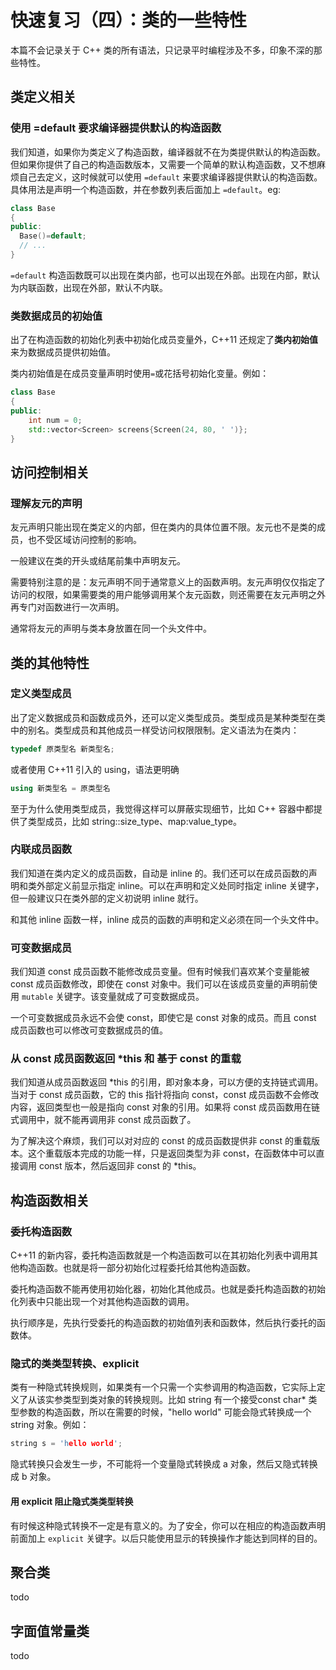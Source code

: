 # 快速复习（四）：类的一些特性

本篇不会记录关于 C++ 类的所有语法，只记录平时编程涉及不多，印象不深的那些特性。

## 类定义相关

### 使用 =default 要求编译器提供默认的构造函数

我们知道，如果你为类定义了构造函数，编译器就不在为类提供默认的构造函数。但如果你提供了自己的构造函数版本，又需要一个简单的默认构造函数，又不想麻烦自己去定义，这时候就可以使用 `=default` 来要求编译器提供默认的构造函数。具体用法是声明一个构造函数，并在参数列表后面加上 `=default`。eg:

```c++
class Base
{
public:
  Base()=default;
  // ...
}
```

`=default` 构造函数既可以出现在类内部，也可以出现在外部。出现在内部，默认为内联函数，出现在外部，默认不内联。

### 类数据成员的初始值

出了在构造函数的初始化列表中初始化成员变量外，C++11 还规定了**类内初始值**来为数据成员提供初始值。

类内初始值是在成员变量声明时使用`=`或花括号初始化变量。例如：

```c++
class Base
{
public:
	int num = 0;
	std::vector<Screen> screens{Screen(24, 80, ' ')};
}
```

## 访问控制相关

### 理解友元的声明

友元声明只能出现在类定义的内部，但在类内的具体位置不限。友元也不是类的成员，也不受区域访问控制的影响。

一般建议在类的开头或结尾前集中声明友元。

需要特别注意的是：友元声明不同于通常意义上的函数声明。友元声明仅仅指定了访问的权限，如果需要类的用户能够调用某个友元函数，则还需要在友元声明之外再专门对函数进行一次声明。

通常将友元的声明与类本身放置在同一个头文件中。

## 类的其他特性

### 定义类型成员

出了定义数据成员和函数成员外，还可以定义类型成员。类型成员是某种类型在类中的别名。类型成员和其他成员一样受访问权限限制。定义语法为在类内：

```c++
typedef 原类型名 新类型名;
```

或者使用 C++11 引入的 using，语法更明确

```c++
using 新类型名 = 原类型名
```

至于为什么使用类型成员，我觉得这样可以屏蔽实现细节，比如 C++ 容器中都提供了类型成员，比如 string::size_type、map:value_type。

### 内联成员函数

我们知道在类内定义的成员函数，自动是 inline 的。我们还可以在成员函数的声明和类外部定义前显示指定 inline。可以在声明和定义处同时指定 inline 关键字，但一般建议只在类外部的定义初说明 inline 就行。

和其他 inline 函数一样，inline 成员的函数的声明和定义必须在同一个头文件中。

### 可变数据成员

我们知道 const 成员函数不能修改成员变量。但有时候我们喜欢某个变量能被 const 成员函数修改，即使在 const 对象中。我们可以在该成员变量的声明前使用 `mutable` 关键字。该变量就成了可变数据成员。

一个可变数据成员永远不会使 const，即使它是 const 对象的成员。而且 const 成员函数也可以修改可变数据成员的值。

### 从 const 成员函数返回 *this 和 基于 const 的重载

我们知道从成员函数返回 *this 的引用，即对象本身，可以方便的支持链式调用。当对于 const 成员函数，它的 this 指针将指向 const，const 成员函数不会修改内容，返回类型也一般是指向 const 对象的引用。如果将 const 成员函数用在链式调用中，就不能再调用非 const 成员函数了。

为了解决这个麻烦，我们可以对对应的 const  的成员函数提供非 const 的重载版本。这个重载版本完成的功能一样，只是返回类型为非 const，在函数体中可以直接调用 const 版本，然后返回非 const 的 *this。

## 构造函数相关

### 委托构造函数

C++11 的新内容，委托构造函数就是一个构造函数可以在其初始化列表中调用其他构造函数。也就是将一部分初始化过程委托给其他构造函数。

委托构造函数不能再使用初始化器，初始化其他成员。也就是委托构造函数的初始化列表中只能出现一个对其他构造函数的调用。

执行顺序是，先执行受委托的构造函数的初始值列表和函数体，然后执行委托的函数体。

### 隐式的类类型转换、explicit

类有一种隐式转换规则，如果类有一个只需一个实参调用的构造函数，它实际上定义了从该实参类型到类对象的转换规则。比如 string 有一个接受const char* 类型参数的构造函数，所以在需要的时候，"hello world" 可能会隐式转换成一个 string 对象。例如：

```c++
string s = 'hello world';
```

隐式转换只会发生一步，不可能将一个变量隐式转换成 a 对象，然后又隐式转换成 b 对象。

#### 用 explicit 阻止隐式类类型转换

有时候这种隐式转换不一定是有意义的。为了安全，你可以在相应的构造函数声明前面加上 `explicit` 关键字。以后只能使用显示的转换操作才能达到同样的目的。

## 聚合类

todo

## 字面值常量类

todo